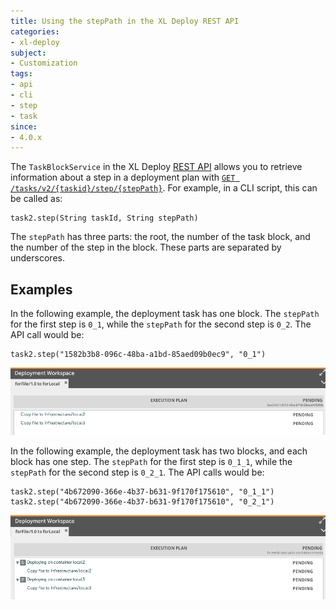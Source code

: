 ```yaml
---
title: Using the stepPath in the XL Deploy REST API
categories:
- xl-deploy
subject:
- Customization
tags:
- api
- cli
- step
- task
since:
- 4.0.x
---
```


The `TaskBlockService` in the XL Deploy [REST API](/xl-deploy/latest/rest-api) allows you to retrieve information about a step in a deployment plan with [`GET /tasks/v2/{taskid}/step/{stepPath}`](https://docs.xebialabs.com/generated/xl-deploy/5.0.x/rest-api/com.xebialabs.deployit.engine.api.TaskBlockService.html#/tasks/v2/{taskid}/step/{stepPath}:GET). For example, in a CLI script, this can be called as:

    task2.step(String taskId, String stepPath)

The `stepPath` has three parts: the root, the number of the task block, and the number of the step in the block. These parts are separated by underscores.

## Examples

In the following example, the deployment task has one block. The `stepPath` for the first step is `0_1`, while the `stepPath` for the second step is `0_2`. The API call would be:

    task2.step("1582b3b8-096c-48ba-a1bd-85aed09b0ec9", "0_1")

![Deployment plan with no step blocks](images/plan-with-no-step-blocks.png)

In the following example, the deployment task has two blocks, and each block has one step. The `stepPath` for the first step is `0_1_1`, while the `stepPath` for the second step is `0_2_1`. The API calls would be:

    task2.step("4b672090-366e-4b37-b631-9f170f175610", "0_1_1")
    task2.step("4b672090-366e-4b37-b631-9f170f175610", "0_2_1")   

![Deployment plan with no step blocks](images/plan-with-two-step-blocks.png)
